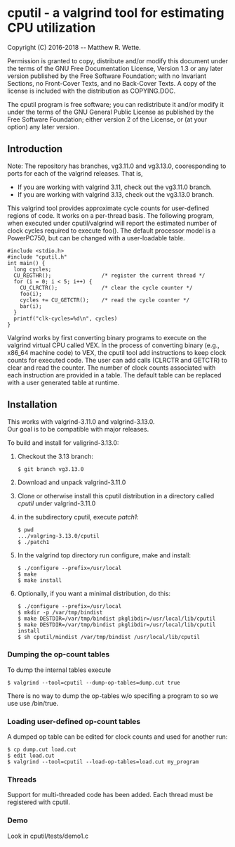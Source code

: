 # cputil - a valgrind tool for estimating CPU utilization

Copyright (C) 2016-2018 -- Matthew R. Wette.

Permission is granted to copy, distribute and/or modify this document
under the terms of the GNU Free Documentation License, Version 1.3 or
any later version published by the Free Software Foundation; with no
Invariant Sections, no Front-Cover Texts, and no Back-Cover Texts.  A
copy of the license is included with the distribution as COPYING.DOC.

The cputil program is free software; you can redistribute it and/or
modify it under the terms of the GNU General Public License as
published by the Free Software Foundation; either version 2 of the
License, or (at your option) any later version.

## Introduction

Note: The repository has branches, vg3.11.0 and vg3.13.0, cooresponding to 
ports for each of the valgrind releases.  That is,
* If you are working with valgrind 3.11, check out the vg3.11.0 branch.
* If you are working with valgrind 3.13, check out the vg3.13.0 branch.

This valgrind tool provides approximate cycle counts for user-defined
regions of code.  It works on a per-thread basis.  The following program,
when executed under cputil/valgrind will report the estimated number of 
clock cycles required to execute foo().  The default processor model is
a PowerPC750, but can be changed with a user-loadable table.

```
#include <stdio.h>
#include "cputil.h"
int main() {
  long cycles;
  CU_REGTHR();                /* register the current thread */
  for (i = 0; i < 5; i++) {
    CU_CLRCTR();              /* clear the cycle counter */
    foo(i);
    cycles += CU_GETCTR();    /* read the cycle counter */
    bar(i);
  }
  printf("clk-cycles=%d\n", cycles)
}
```

Valgrind works by first converting binary programs to execute on
the valgrind virtual CPU called VEX.  In the process of converting
binary (e.g., x86_64 machine code) to VEX, the cputil tool add
instructions to keep clock counts for executed code.  The user
can add calls (CLRCTR and GETCTR) to clear and read the counter.
The number of clock counts associated with each instruction are
provided in a table.  The default table can be replaced with a 
user generated table at runtime.

## Installation

This works with valgrind-3.11.0 and valgrind-3.13.0.  
Our goal is to be compatible with major releases.  

To build and install for valigrind-3.13.0:

1. Checkout the 3.13 branch:
   ```
   $ git branch vg3.13.0
   ```

2. Download and unpack valgrind-3.11.0

3. Clone or otherwise install this cputil distribution in a directory
   called *cputil* under valgrind-3.11.0

4. in the subdirectory cputil, execute *patch1*:
   ```
   $ pwd
   .../valgring-3.13.0/cputil
   $ ./patch1
   ```

5. In the valgrind top directory run configure, make and install:
   ```
   $ ./configure --prefix=/usr/local
   $ make 
   $ make install
   ```

5. Optionally, if you want a minimal distribution, do this:
   ```
   $ ./configure --prefix=/usr/local
   $ mkdir -p /var/tmp/bindist
   $ make DESTDIR=/var/tmp/bindist pkglibdir=/usr/local/lib/cputil
   $ make DESTDIR=/var/tmp/bindist pkglibdir=/usr/local/lib/cputil install
   $ sh cputil/mindist /var/tmp/bindist /usr/local/lib/cputil
   ```

### Dumping the op-count tables
To dump the internal tables execute
   ```
   $ valgrind --tool=cputil --dump-op-tables=dump.cut true
   ```
There is no way to dump the op-tables w/o specifing a program to so
we use use /bin/true.


### Loading user-defined op-count tables
A dumped op table can be edited for clock counts and used for another run:
   ```
   $ cp dump.cut load.cut
   $ edit load.cut
   $ valgrind --tool=cputil --load-op-tables=load.cut my_program
   ```

### Threads

Support for multi-threaded code has been added.  Each thread must be 
registered with cputil.

### Demo

Look in cputil/tests/demo1.c
